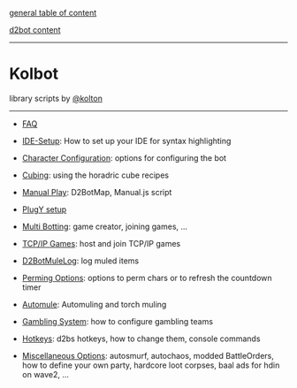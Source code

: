 [general table of content](https://github.com/blizzhackers/documentation/#diablo-2-botting-system)

[d2bot content](https://github.com/blizzhackers/documentation/d2bot/#d2bot)

---

# Kolbot

library scripts by [@kolton](https://github.com/kolton)

---

* [FAQ](FAQ.md/#faq)

* [IDE-Setup](IDES.md/#code-editors-ides): How to set up your IDE for syntax highlighting

* [Character Configuration](CharacterConfig.md/#character-configuration): options for configuring the bot

* [Cubing](Cubing.md/#cubing): using the horadric cube recipes

* [Manual Play](ManualPlay.md/#manual-playing): D2BotMap, Manual.js script

* [PlugY setup](https://github.com/SPCommY/documentation/blob/restructure/kolbot/PlugY.md#plugy-setup-for-single-player-botting)

* [Multi Botting](MultiBotting.md/#multi-botting): game creator, joining games, ...

* [TCP/IP Games](TCP-IP%20games.md#tcpip-games): host and join TCP/IP games

* [D2BotMuleLog](D2BotMuleLog.md/#d2botmulelog): log muled items

* [Perming Options](PermingOptions.md/#perming-options): options to perm chars or to refresh the countdown timer

* [Automule](Automule.md/#automule): Automuling and torch muling

* [Gambling System](GamblingSystem.md#gambling-system): how to configure gambling teams

* [Hotkeys](Hotkeys.md/#hotkeys): d2bs hotkeys, how to change them, console commands

* [Miscellaneous Options](MiscellaneousOptions.md/#miscellaneous-options): autosmurf, autochaos, modded BattleOrders, how to define your own party, hardcore loot corpses, baal ads for hdin on wave2, ...
